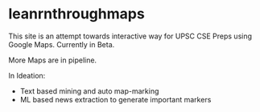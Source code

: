 # leanrnthroughmaps

This site is an attempt towards interactive way for UPSC CSE Preps using Google Maps. Currently in Beta.

More Maps are in pipeline.

In Ideation:
- Text based mining and auto map-marking
- ML based news extraction to generate important markers
